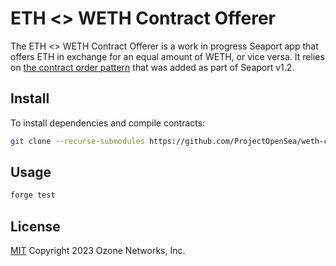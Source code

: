 # ETH <> WETH Contract Offerer

The ETH <> WETH Contract Offerer is a work in progress Seaport app that offers ETH in exchange for an equal amount of WETH, or vice versa. It relies on [the contract order pattern](https://github.com/ProjectOpenSea/seaport/blob/main/docs/SeaportDocumentation.md#contract-orders) that was added as part of Seaport v1.2.

## Install

To install dependencies and compile contracts:

```bash
git clone --recurse-submodules https://github.com/ProjectOpenSea/weth-converter && cd weth-converter && forge build
```

## Usage

```bash
forge test
```

## License

[MIT](LICENSE) Copyright 2023 Ozone Networks, Inc.

